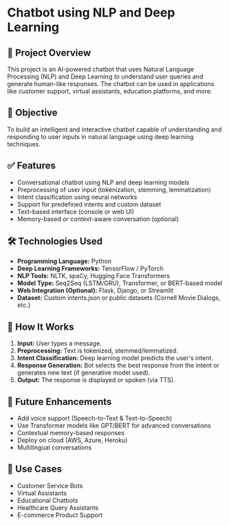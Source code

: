# Chatbot using NLP and Deep Learning

## 📌 Project Overview

This project is an AI-powered chatbot that uses Natural Language Processing (NLP) and Deep Learning to understand user queries and generate human-like responses. The chatbot can be used in applications like customer support, virtual assistants, education platforms, and more.

## 🎯 Objective

To build an intelligent and interactive chatbot capable of understanding and responding to user inputs in natural language using deep learning techniques.

## ✅ Features

* Conversational chatbot using NLP and deep learning models
* Preprocessing of user input (tokenization, stemming, lemmatization)
* Intent classification using neural networks
* Support for predefined intents and custom dataset
* Text-based interface (console or web UI)
* Memory-based or context-aware conversation (optional)

## 🛠 Technologies Used

* **Programming Language:** Python
* **Deep Learning Frameworks:** TensorFlow / PyTorch
* **NLP Tools:** NLTK, spaCy, Hugging Face Transformers
* **Model Type:** Seq2Seq (LSTM/GRU), Transformer, or BERT-based model
* **Web Integration (Optional):** Flask, Django, or Streamlit
* **Dataset:** Custom intents.json or public datasets (Cornell Movie Dialogs, etc.)



## 🧠 How It Works

1. **Input:** User types a message.
2. **Preprocessing:** Text is tokenized, stemmed/lemmatized.
3. **Intent Classification:** Deep learning model predicts the user's intent.
4. **Response Generation:** Bot selects the best response from the intent or generates new text (if generative model used).
5. **Output:** The response is displayed or spoken (via TTS).

## 🚀 Future Enhancements

* Add voice support (Speech-to-Text & Text-to-Speech)
* Use Transformer models like GPT/BERT for advanced conversations
* Contextual memory-based responses
* Deploy on cloud (AWS, Azure, Heroku)
* Multilingual conversations

## 🌟 Use Cases

* Customer Service Bots
* Virtual Assistants
* Educational Chatbots
* Healthcare Query Assistants
* E-commerce Product Support


